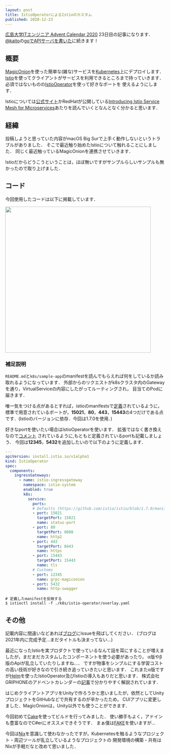 ```yaml
---
layout: post
title: IstioOperatorによるIstioのカスタム
published: 2020-12-23
---
```


[広島大学ITエンジニア Advent Calendar 2020](https://adventar.org/calendars/5209) 23日目の記事になります．
[@kaito](https://twitter.com/kaito_tateyama)の[goでAPIサーバを書いた](https://www.blog.uta8a.net/posts/2020-12-20-gowiki/)に続きます！

<!--more-->

## 概要

[MagicOnion](https://github.com/Cysharp/MagicOnion)を使った簡単な(雑な)サービスを[Kubernetes](https://kubernetes.io/)上にデプロイします．
[Istio](https://github.com/istio/istio)を使ってクライアントがサービスを利用できるところまで持っていきます．
必須ではないものの[IstioOperator](https://istio.io/latest/docs/reference/config/istio.operator.v1alpha1/#ServiceSpec)を使って好きなポートを
使えるようにします．

Istioについては[公式サイト](https://istio.io/)かRedHatが公開している[Introducing Istio Service Mesh for Microservices](https://developers.redhat.com/books/introducing-istio-service-mesh-microservices/old)あたりを読んでいくとなんとなく分かると思います．

## 経緯

投稿しようと思っていた内容がmacOS Big Surで上手く動作しないというトラブルがありました．
そこで最近触り始めたIstioについて触れることにしました．
同じく最近触っているMagicOnionを連携させていきます．

Istioだからどうこうということは，ほぼ無いですがサンプルらしいサンプルも無かったので取り上げました．

## コード

今回使用したコードは以下に掲載しています．

<a href="https://github.com/ttak0422/IstioMagicOnionSample">
<img src="https://github-link-card.s3.ap-northeast-1.amazonaws.com/ttak0422/IstioMagicOnionSample.png" width="460px">
</a>

### 補足説明

`README.md`と`k8s/sample-app`のmanifestを読んでもらえれば何をしているか読み取れるようになっています．
外部からのリクエストがk8sクラスタ内のGatewayを通り，VirtualServiceの内容にしたがってルーティングされ，
目当てのPodに届きます．

唯一気をつける点があるとすれば，istioのmanifestsで[定義](https://github.com/istio/istio/blob/1.7.0/manifests/charts/gateways/istio-ingress/values.yaml#L10-L27)されているように，標準で用意されているポートが，**15021**，**80**，**443**，**15443**の4つだけである点です．(Istioのバージョンに依存．今回は1.7.0を使用．)

好きなportを使いたい場合はIstioOperatorを使います．
拡張ではなく書き換えなので[コメント](https://github.com/istio/istio/blob/1.7.0/manifests/charts/gateways/istio-ingress/values.yaml#L11)
されているように,もともと定義されているportも記載しましょう．
今回は**12345**，**5432**を追加したいので以下のように定義します．

```yaml
---
apiVersion: install.istio.io/v1alpha1
kind: IstioOperator
spec:
  components:
    ingressGateways:
      - name: istio-ingressgateway
        namespace: istio-system
        enabled: true
        k8s:
          service:
            ports:
            # Defaults (https://github.com/istio/istio/blob/1.7.0/manifests/charts/gateways/istio-ingress/values.yaml)
            - port: 15021
              targetPort: 15021
              name: status-port
            - port: 80
              targetPort: 8080
              name: http2
            - port: 443
              targetPort: 8443
              name: https
            - port: 15443
              targetPort: 15443
              name: tls
            # Customs
            - port: 12345
              name: grpc-magiconion
            - port: 5432
              name: http-swagger
```

```
# 定義したmanifestを反映する
$ istioctl install -f ./k8s/istio-operator/overlay.yaml
```


## その他

記載内容に間違いなどあれば[ブログ](https://github.com/ttak0422/blog)にIssueを飛ばしてください．
(ブログは2021年内に完成予定...まだタイトルも決まってない...)

最近になったIstioを実プロダクトで使っているなんて話を耳にすることが増えましたが，まだまだカスタムしたコンポーネントを使う必要があったり，
α版やβ版のApiが乱立していたりしますね...．
ですが物事をシンプルにする学習コストの高い技術が好きなので引き続き追っていきたいと思います．
これまたα版ですが[Helm](https://helm.sh/ja/)を使ったIstioOperator及びIstioの導入もありだと思います．
株式会社GRIPHONEのアドベントカレンダーの[記事](https://tech.griphone.co.jp/2020/12/12/istio-operator-101/)で分かりやすく解説されています．

はじめクライアントアプリをUnityで作ろうかと思いましたが，依然としてUnityプロジェクトをGitHubなどで共有するのが辛かったため，
CUIアプリに変更しました．MagicOnionは，Unity以外でも使うことができます．

今回初めて[Cake](https://cakebuild.net/)を使ってビルドを行ってみました．
使い勝手もよく，アドインも豊富なのでC#erにオススメできそうです．
まぁ僕は[FAKE](https://fake.build/)を使いますが...

今回は[Nix](https://nixos.org/)を意識して使わなかったですが，Kubernetesを触るようなプロジェクト・周辺ツールが乱立しているようなプロジェクトの
開発環境の構築・共有はNixが手軽だなと改めて思いました．